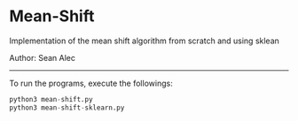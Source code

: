 # Mean-Shift
Implementation of the mean shift algorithm from scratch and using sklean

Author: Sean Alec


---


To run the programs, execute the followings:

```python
python3 mean-shift.py
python3 mean-shift-sklearn.py
```
